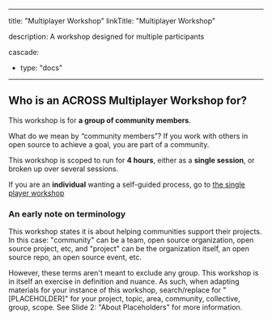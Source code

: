 
---
title: "Multiplayer Workshop"
linkTitle: "Multiplayer Workshop"

description: A workshop designed for multiple participants

cascade: 
 - type: "docs"
---

## Who is an ACROSS Multiplayer Workshop for?

This workshop is for **a group of community members**. 

What do we mean by “community members”? 
If you work with others in open source to achieve a goal, you are part of a community. 


This workshop is scoped to run for **4 hours**, either as a **single session**, or broken up over several sessions.

If you are an **individual** wanting a self-guided process, go to [the single player workshop](../singleplayer/)

### An early note on terminology

This workshop states it is about helping communities support their projects.  In this case: "community" can be a team, open source organization, open source project, etc, and "project" can be the organization itself, an open source repo, an open source event, etc.

However, these terms aren't meant to exclude any group. This workshop is in itself an exercise in definition and nuance. As such, when adapting materials for your instance of this workshop, search/replace for "[PLACEHOLDER]" for your project, topic, area, community, collective, group, scope. See Slide 2: "About Placeholders" for more information.

